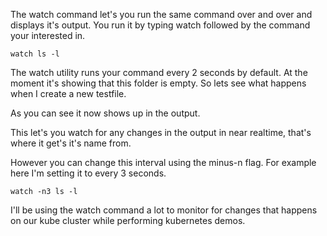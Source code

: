 The watch command let's you run the same command over and over and displays it's output. You run it by typing watch followed by the command your interested in.

```
watch ls -l
```

The watch utility runs your command every 2 seconds by default. At the moment it's showing that this folder is empty. So lets see what happens when I create a new testfile.

As you can see it now shows up in the output.

This let's you watch for any changes in the output in near realtime, that's where it get's it's name from.

However you can change this interval using the minus-n flag. For example here I'm setting it to every 3 seconds.

```
watch -n3 ls -l
```

I'll be using the watch command a lot to monitor for changes that happens on our kube cluster while performing kubernetes demos.